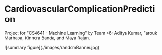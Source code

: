 # CardiovascularComplicationPrediction
Project for "CS4641 - Machine Learning" by Team 46: Aditya Kumar, Farouk Marhaba, Kinnera Banda, and Maya Rajan.

<div style=”align:center”>![summary figure](./images/randomBanner.jpg)</div>